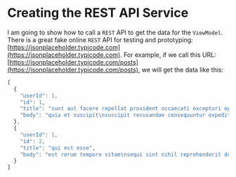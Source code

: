 # Creating the REST API Service

I am going to show how to call a `REST` API to get the data for the `ViewModel`. There is a great fake online `REST` API for testing and prototyping: [https://jsonplaceholder.typicode.com](https://jsonplaceholder.typicode.com). For example, if we call this URL: [https://jsonplaceholder.typicode.com/posts](https://jsonplaceholder.typicode.com/posts), we will get the data like this:

```javascript
[
  {
    "userId": 1,
    "id": 1,
    "title": "sunt aut facere repellat provident occaecati excepturi optio reprehenderit",
    "body": "quia et suscipit\nsuscipit recusandae consequuntur expedita et cum\nreprehenderit molestiae ut ut quas totam\nnostrum rerum est autem sunt rem eveniet architecto"
  },
  {
    "userId": 1,
    "id": 2,
    "title": "qui est esse",
    "body": "est rerum tempore vitae\nsequi sint nihil reprehenderit dolor beatae ea dolores neque\nfugiat blanditiis voluptate porro vel nihil molestiae ut reiciendis\nqui aperiam non debitis possimus qui neque nisi nulla"
  }
]
```

